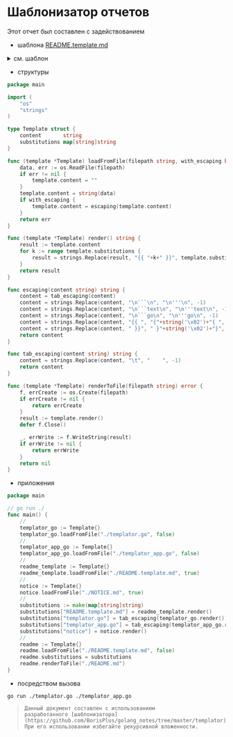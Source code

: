 # Шаблонизатор отчетов

Этот отчет был составлен с задействованием

* шаблона [README.template.md](./README.template.md)

<details>
<summary>см. шаблон</summary>

```text
# Шаблонизатор отчетов

Этот отчет был составлен с задействованием

* шаблона [README.template.md](./README.template.md)

<details>
<summary>см. шаблон</summary>

'''text
{{ README.template.md }}
'''

</details>

* структуры

'''go
{{ templator.go }}
'''

* приложения

'''go
{{ templator_app.go }}
'''

* посредством вызова

```shell
go run ./templator.go ./templator_app.go 
'''

{{ notice }}

```

</details>

* структуры

```go
package main

import (
    "os"
    "strings"
)

type Template struct {
    content       string
    substitutions map[string]string
}

func (template *Template) loadFromFile(filepath string, with_escaping bool) error {
    data, err := os.ReadFile(filepath)
    if err != nil {
        template.content = ""
    }
    template.content = string(data)
    if with_escaping {
        template.content = escaping(template.content)
    }
    return err
}

func (template *Template) render() string {
    result := template.content
    for k := range template.substitutions {
        result = strings.Replace(result, "{{ "+k+" }}", template.substitutions[k], -1)
    }
    return result
}

func escaping(content string) string {
    content = tab_escaping(content)
    content = strings.Replace(content, "\n```\n", "\n'''\n", -1)
    content = strings.Replace(content, "\n```text\n", "\n'''text\n", -1)
    content = strings.Replace(content, "\n```go\n", "\n'''go\n", -1)
    content = strings.Replace(content, "{{ ", "{"+string('\x02')+"{ ", -1)
    content = strings.Replace(content, " }}", " }"+string('\x02')+"}", -1)
    return content
}

func tab_escaping(content string) string {
    content = strings.Replace(content, "\t", "    ", -1)
    return content
}

func (template *Template) renderToFile(filepath string) error {
    f, errCreate := os.Create(filepath)
    if errCreate != nil {
        return errCreate
    }
    result := template.render()
    defer f.Close()

    _, errWrite := f.WriteString(result)
    if errWrite != nil {
        return errWrite
    }
    return nil
}

```

* приложения

```go
package main

// go run ./
func main() {
    //
    templator_go := Template{}
    templator_go.loadFromFile("./templator.go", false)
    //
    templator_app_go := Template{}
    templator_app_go.loadFromFile("./templator_app.go", false)
    //
    readme_template := Template{}
    readme_template.loadFromFile("./README.template.md", true)
    // 
    notice := Template{}
    notice.loadFromFile("./NOTICE.md", true)
    //
    substitutions := make(map[string]string)
    substitutions["README.template.md"] = readme_template.render()
    substitutions["templator.go"] = tab_escaping(templator_go.render())
    substitutions["templator_app.go"] = tab_escaping(templator_app_go.render())
    substitutions["notice"] = notice.render()
    //
    readme := Template{}
    readme.loadFromFile("./README.template.md", false)
    readme.substitutions = substitutions
    readme.renderToFile("./README.md")
}

```

* посредством вызова

```shell
go run ./templator.go ./templator_app.go 
```

> ```text
> Данный документ составлен с использованием 
> разработанного [шаблонизатора](https://github.com/BorisPlus/golang_notes/tree/master/templator). 
> При его использовании избегайте рекурсивной вложенности.
> ```
